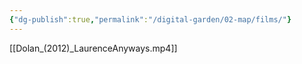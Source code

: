 ```yaml
---
{"dg-publish":true,"permalink":"/digital-garden/02-map/films/"}
---
```


[[Dolan_(2012)_LaurenceAnyways.mp4]]


